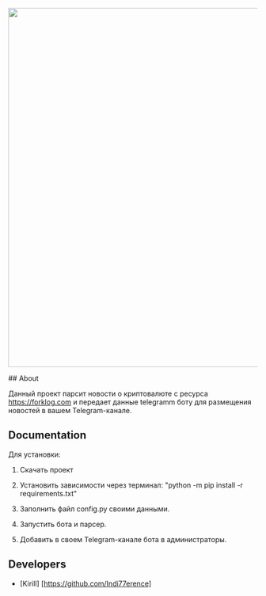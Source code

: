<p align="center">
      <img src="[https://static.nachasi.com/wp-content/uploads/2021/07/Mizhnarodni-telegram-kanaly-pro-kryptu.png](https://static.nachasi.com/wp-content/uploads/2021/07/Mizhnarodni-telegram-kanaly-pro-kryptu.png)" border="0" width="726">
</p>
## About

Данный проект парсит новости о криптовалюте с ресурса https://forklog.com и передает данные telegramm боту для размещения новостей в вашем Telegram-канале.


## Documentation

Для установки:

1. Скачать проект

2. Установить зависимости через терминал:             "python -m pip install -r requirements.txt"

3. Заполнить файл config.py своими данными.

4. Запустить бота и парсер.

5. Добавить в своем Telegram-канале бота в администраторы.

## Developers

- [Kirill] [https://github.com/Indi77erence]



